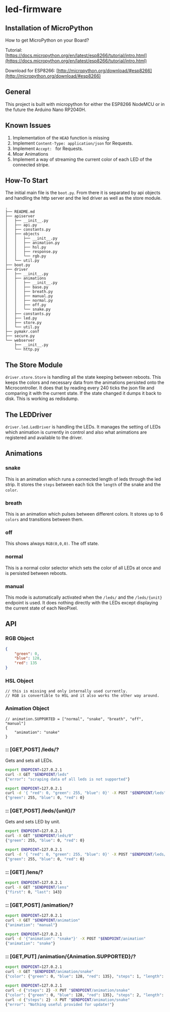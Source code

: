 # led-firmware

## Installation of MicroPython

How to get MicroPython on your Board?

Tutorial:
[https://docs.micropython.org/en/latest/esp8266/tutorial/intro.html](https://docs.micropython.org/en/latest/esp8266/tutorial/intro.html)

Download for ESP8266:
[http://micropython.org/download/#esp8266](http://micropython.org/download/#esp8266)


## General

This project is built with micropython for either the ESP8266 NodeMCU or in the future
the Arduino Nano RP2040H.


## Known Issues

1. Implementation of the `HEAD` function is missing
1. Implement `Content-Type: application/json` for Requests.
1. Implement `Accept: ` for Requests.
1. Moar Animations
1. Implement a way of streaming the current color of each LED of the connected stripe.

## How-To Start

The initial main file is the `boot.py`.
From there it is separated by api objects and handling
the http server and the led driver as well as the store module.

```tree
.
├── README.md
├── apiserver
│   ├── __init__.py
│   ├── api.py
│   ├── constants.py
│   ├── objects
│   │   ├── __init__.py
│   │   ├── animation.py
│   │   ├── hsl.py
│   │   ├── response.py
│   │   └── rgb.py
│   └── util.py
├── boot.py
├── driver
│   ├── __init__.py
│   ├── animations
│   │   ├── __init__.py
│   │   ├── base.py
│   │   ├── breath.py
│   │   ├── manual.py
│   │   ├── normal.py
│   │   ├── off.py
│   │   └── snake.py
│   ├── constants.py
│   ├── led.py
│   ├── store.py
│   └── util.py
├── pymakr.conf
├── secure.py
└── webserver
    ├── __init__.py
    └── http.py
```

## The Store Module

`driver.store.Store` is handling all the state keeping between reboots.
This keeps the colors and necessary data from the animations persisted onto the Microcontroller.
It does that by reading every 240 ticks the json file and comparing it with the current state.
If the state changed it dumps it back to disk. This is working as redisdump.

## The LEDDriver

`driver.led.LedDriver` is handling the LEDs. It manages the setting of LEDs which animation is currently in control and
also what animations are registered and available to the driver.

## Animations

### snake

This is an animation which runs a connected length of leds through the led strip.
It stores the `steps` between each tick the `length` of the snake and the `color`.

### breath

This is an animation which pulses between different colors.
It stores up to 6 `colors` and transitions between them.

### off

This shows always `RGB(0,0,0)`. The off state.

### normal

This is a normal color selector which sets the color of all LEDs at once and is persisted between reboots.

### manual

This mode is automatically activated when the `/leds/` and the `/leds/{unit}` endpoint is used.
It does nothing directly with the LEDs except displaying the current state of each NeoPixel.

## API

### RGB Object

```json
{
    "green": 0,
    "blue": 128,
    "red": 135
}
```

### HSL Object
```jsonc
// this is missing and only internally used currently.
// RGB is convertible to HSL and it also works the other way around.
```

### Animation Object
```jsonc
// animation.SUPPORTED = ["normal", "snake", "breath", "off", "manual"]
{
    "animation": "snake"
}
```
### :: [GET,POST] /leds/?

Gets and sets all LEDs.

```bash
export ENDPOINT=127.0.2.1
curl -X GET "$ENDPOINT/leds"
{"error": "scraping data of all leds is not supported"}
```

```bash
export ENDPOINT=127.0.2.1
curl -d '{ "red": 0, "green": 255, "blue": 0}' -X POST "$ENDPOINT/leds"
{"green": 255, "blue": 0, "red": 0}
```

### :: [GET,POST] /leds/{unit}/?

Gets and sets LED by unit.

```bash
export ENDPOINT=127.0.2.1
curl -X GET "$ENDPOINT/leds/0"
{"green": 255, "blue": 0, "red": 0}
```

```bash
export ENDPOINT=127.0.2.1
curl -d '{ "red": 0, "green": 255, "blue": 0}' -X POST "$ENDPOINT/leds/0"
{"green": 255, "blue": 0, "red": 0}
```

### :: [GET] /lens/?

```bash
export ENDPOINT=127.0.2.1
curl -X GET "$ENDPOINT/lens"
{"first": 0, "last": 143}
```
### :: [GET,POST] /animation/?

```bash
export ENDPOINT=127.0.2.1
curl -X GET "$ENDPOINT/animation"
{"animation": "manual"}
```

```bash
export ENDPOINT=127.0.2.1
curl -d '{"animation": "snake"}' -X POST "$ENDPOINT/animation"
{"animation": "snake"}
```

### :: [GET,PUT] /animation/{Animation.SUPPORTED}/?

```bash
export ENDPOINT=127.0.2.1
curl -X GET "$ENDPOINT/animation/snake"
{"color": {"green": 0, "blue": 128, "red": 135}, "steps": 1, "length": 53}
```

```bash
export ENDPOINT=127.0.2.1
curl -d {"steps": 2} -X PUT "$ENDPOINT/animation/snake"
{"color": {"green": 0, "blue": 128, "red": 135}, "steps": 2, "length": 53}
curl -d {"steps": 2} -X PUT "$ENDPOINT/animation/snake"
{"error": "Nothing useful provided for update!"}
```
